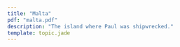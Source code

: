 ```yaml
---
title: "Malta"
pdf: "malta.pdf"
description: "The island where Paul was shipwrecked."
template: topic.jade
---
```

